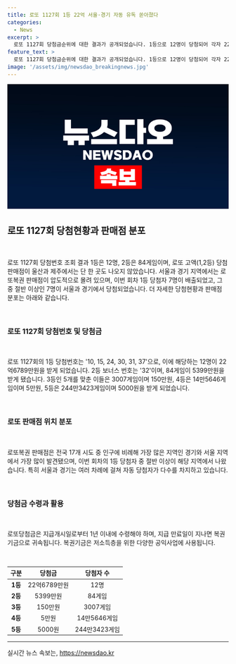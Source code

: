 ```yaml
---
title: 로또 1127회 1등 22억 서울·경기 자동 유독 쏟아졌다
categories:
  - News
excerpt: >
  로또 1127회 당첨금순위에 대한 결과가 공개되었습니다. 1등으로 12명이 당첨되어 각자 22억6789만원을 수령하게 되었고, 2등은 5399만원씩 84게임이 당첨되었습니다. 이번 회차에서는 울산과 제주에서는 고액 당첨 판매점이 하나도 나오지 않았는데, 대부분의 당첨자가 서울과 경기 지역에서 나왔습니다. 자동으로 당첨된 10명 중 7명이 이 지역에서 나왔죠. 이로 인해 관심이 집중되고 있는데, 동행복권이 추첨한 결과에 따르면 이번 당첨번호는 10, 15, 24, 30, 31, 37이며, 2등 보너스 번호는 32입니다. 3등부터 5등까지의 당첨자 수와 상금에 대한 내용도 확인할 수 있답니다. 같은 회차에서 자동으로 구매한 당첨자들이 많은 지역에서 당첨이 나왔다는 점이 흥미로운 소식입니다.
feature_text: >
  로또 1127회 당첨금순위에 대한 결과가 공개되었습니다. 1등으로 12명이 당첨되어 각자 22억6789만원을 수령하게 되었고, 2등은 5399만원씩 84게임이 당첨되었습니다. 이번 회차에서는 울산과 제주에서는 고액 당첨 판매점이 하나도 나오지 않았는데, 대부분의 당첨자가 서울과 경기 지역에서 나왔습니다. 자동으로 당첨된 10명 중 7명이 이 지역에서 나왔죠. 이로 인해 관심이 집중되고 있는데, 동행복권이 추첨한 결과에 따르면 이번 당첨번호는 10, 15, 24, 30, 31, 37이며, 2등 보너스 번호는 32입니다. 3등부터 5등까지의 당첨자 수와 상금에 대한 내용도 확인할 수 있답니다. 같은 회차에서 자동으로 구매한 당첨자들이 많은 지역에서 당첨이 나왔다는 점이 흥미로운 소식입니다.
image: '/assets/img/newsdao_breakingnews.jpg'
---
```


<p><img src="/assets/img/newsdao_breakingnews.jpg" alt="cryptoinkorea 속보" /></p>

<h2 data-ke-size="size26">로또 1127회 당첨현황과 판매점 분포</h2>

<p data-ke-size="size16">&nbsp;</p>

<p>로또 1127회 당첨번호 조회 결과 1등은 12명, 2등은 84게임이며, 로또 고액(1,2등) 당첨 판매점이 울산과 제주에서는 단 한 곳도 나오지 않았습니다. 서울과 경기 지역에서는 로또복권 판매점이 압도적으로 몰려 있으며, 이번 회차 1등 당첨자 7명이 배출되었고, 그 중 절반 이상인 7명이 서울과 경기에서 당첨되었습니다. 더 자세한 당첨현황과 판매점 분포는 아래와 같습니다. </p>

<p data-ke-size="size16">&nbsp;</p>

<h3>로또 1127회 당첨번호 및 당첨금</h3>

<p data-ke-size="size16">&nbsp;</p>

<p>로또 1127회의 1등 당첨번호는 '10, 15, 24, 30, 31, 37'으로, 이에 해당하는 12명이 22억6789만원을 받게 되었습니다. 2등 보너스 번호는 '32'이며, 84게임이 5399만원을 받게 됐습니다. 3등인 5개를 맞춘 이들은 3007게임이며 150만원, 4등은 14만5646게임이며 5만원, 5등은 244만3423게임이며 5000원을 받게 되었습니다.</p>

<p data-ke-size="size16">&nbsp;</p>

<h3>로또 판매점 위치 분포</h3>

<p data-ke-size="size16">&nbsp;</p>

<p>로또복권 판매점은 전국 17개 시도 중 인구에 비례해 가장 많은 지역인 경기와 서울 지역에서 가장 많이 발견됐으며, 이번 회차의 1등 당첨자 중 절반 이상이 해당 지역에서 나왔습니다. 특히 서울과 경기는 여러 차례에 걸쳐 자동 당첨자가 다수를 차지하고 있습니다. </p>

<p data-ke-size="size16">&nbsp;</p>

<h3>당첨금 수령과 활용</h3>

<p data-ke-size="size16">&nbsp;</p>

<p>로또당첨금은 지급개시일로부터 1년 이내에 수령해야 하며, 지급 만료일이 지나면 복권기금으로 귀속됩니다. 복권기금은 저소득층을 위한 다양한 공익사업에 사용됩니다. </p>

<p data-ke-size="size16">&nbsp;</p>

<table>
<thead>
<tr>
<th style="text-align: center;">구분</th>
<th style="text-align: center;">당첨금</th>
<th style="text-align: center;">당첨자 수</th>
</tr>
</thead>
<tbody>
<tr>
<td style="text-align: center;"><b>1등</b></td>
<td style="text-align: center;">22억6789만원</td>
<td style="text-align: center;">12명</td>
</tr>
<tr>
<td style="text-align: center;"><b>2등</b></td>
<td style="text-align: center;">5399만원</td>
<td style="text-align: center;">84게임</td>
</tr>
<tr>
<td style="text-align: center;"><b>3등</b></td>
<td style="text-align: center;">150만원</td>
<td style="text-align: center;">3007게임</td>
</tr>
<tr>
<td style="text-align: center;"><b>4등</b></td>
<td style="text-align: center;">5만원</td>
<td style="text-align: center;">14만5646게임</td>
</tr>
<tr>
<td style="text-align: center;"><b>5등</b></td>
<td style="text-align: center;">5000원</td>
<td style="text-align: center;">244만3423게임</td>
</tr>
</tbody>
</table>

<hr>
실시간 뉴스 속보는, <a href="https://newsdao.kr" rel="dofollow">https://newsdao.kr</a>


